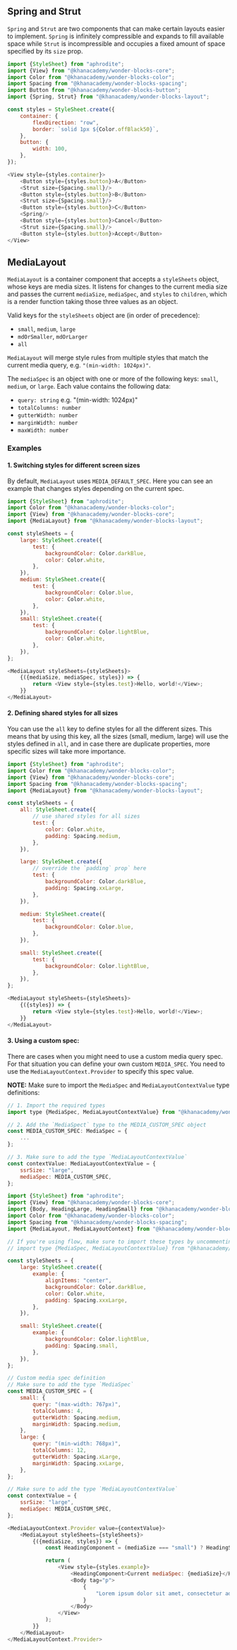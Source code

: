 ## Spring and Strut

`Spring` and `Strut` are two components that can make certain layouts easier to implement.
`Spring` is infinitely compressible and expands to fill available space while `Strut`
is incompressible and occupies a fixed amount of space specified by its `size` prop.

```js
import {StyleSheet} from "aphrodite";
import {View} from "@khanacademy/wonder-blocks-core";
import Color from "@khanacademy/wonder-blocks-color";
import Spacing from "@khanacademy/wonder-blocks-spacing";
import Button from "@khanacademy/wonder-blocks-button";
import {Spring, Strut} from "@khanacademy/wonder-blocks-layout";

const styles = StyleSheet.create({
    container: {
        flexDirection: "row",
        border: `solid 1px ${Color.offBlack50}`,
    },
    button: {
        width: 100,
    },
});

<View style={styles.container}>
    <Button style={styles.button}>A</Button>
    <Strut size={Spacing.small}/>
    <Button style={styles.button}>B</Button>
    <Strut size={Spacing.small}/>
    <Button style={styles.button}>C</Button>
    <Spring/>
    <Button style={styles.button}>Cancel</Button>
    <Strut size={Spacing.small}/>
    <Button style={styles.button}>Accept</Button>
</View>
```

## MediaLayout

`MediaLayout` is a container component that accepts a `styleSheets` object, whose keys are
media sizes.  It listens for changes to the current media size and passes the current
`mediaSize`, `mediaSpec`, and `styles` to `children`, which is a render function taking
those three values as an object.

Valid keys for the `styleSheets` object are (in order of precedence):
- `small`, `medium`, `large`
- `mdOrSmaller`, `mdOrLarger`
- `all`

`MediaLayout` will merge style rules from multiple styles that match the current media
query, e.g. `"(min-width: 1024px)"`.

The `mediaSpec` is an object with one or more of the following keys: `small`, `medium`,
or `large`.  Each value contains the following data:
- `query: string` e.g. "(min-width: 1024px)"
- `totalColumns: number`
- `gutterWidth: number`
- `marginWidth: number`
- `maxWidth: number`

### Examples

#### 1. Switching styles for different screen sizes

By default, `MediaLayout` uses `MEDIA_DEFAULT_SPEC`. Here you can see an
example that changes styles depending on the current spec.

```js
import {StyleSheet} from "aphrodite";
import Color from "@khanacademy/wonder-blocks-color";
import {View} from "@khanacademy/wonder-blocks-core";
import {MediaLayout} from "@khanacademy/wonder-blocks-layout";

const styleSheets = {
    large: StyleSheet.create({
        test: {
            backgroundColor: Color.darkBlue,
            color: Color.white,
        },
    }),
    medium: StyleSheet.create({
        test: {
            backgroundColor: Color.blue,
            color: Color.white,
        },
    }),
    small: StyleSheet.create({
        test: {
            backgroundColor: Color.lightBlue,
            color: Color.white,
        },
    }),
};

<MediaLayout styleSheets={styleSheets}>
    {({mediaSize, mediaSpec, styles}) => {
        return <View style={styles.test}>Hello, world!</View>;
    }}
</MediaLayout>
```

#### 2. Defining shared styles for all sizes

You can use the `all` key to define styles for all the different sizes. This
means that by using this key, all the sizes (small, medium, large) will use the
styles defined in `all`, and in case there are duplicate properties, more
specific sizes will take more importance.

```js
import {StyleSheet} from "aphrodite";
import Color from "@khanacademy/wonder-blocks-color";
import {View} from "@khanacademy/wonder-blocks-core";
import Spacing from "@khanacademy/wonder-blocks-spacing";
import {MediaLayout} from "@khanacademy/wonder-blocks-layout";

const styleSheets = {
    all: StyleSheet.create({
        // use shared styles for all sizes
        test: {
            color: Color.white,
            padding: Spacing.medium,
        },
    }),

    large: StyleSheet.create({
        // override the `padding` prop` here
        test: {
            backgroundColor: Color.darkBlue,
            padding: Spacing.xxLarge,
        },
    }),

    medium: StyleSheet.create({
        test: {
            backgroundColor: Color.blue,
        },
    }),

    small: StyleSheet.create({
        test: {
            backgroundColor: Color.lightBlue,
        },
    }),
};

<MediaLayout styleSheets={styleSheets}>
    {({styles}) => {
        return <View style={styles.test}>Hello, world!</View>;
    }}
</MediaLayout>
```

#### 3. Using a custom spec:

There are cases when you might need to use a custom media query spec. For that
situation you can define your own custom `MEDIA_SPEC`. You need to use the
`MediaLayoutContext.Provider` to specify this spec value.

**NOTE:** Make sure to import the `MediaSpec` and `MediaLayoutContextValue` type
definitions:

```js static
// 1. Import the required types
import type {MediaSpec, MediaLayoutContextValue} from "@khanacademy/wonder-blocks-layout";

// 2. Add the `MediaSpect` type to the MEDIA_CUSTOM_SPEC object
const MEDIA_CUSTOM_SPEC: MediaSpec = {
    ...
};

// 3. Make sure to add the type `MediaLayoutContextValue`
const contextValue: MediaLayoutContextValue = {
    ssrSize: "large",
    mediaSpec: MEDIA_CUSTOM_SPEC,
};
```

```js
import {StyleSheet} from "aphrodite";
import {View} from "@khanacademy/wonder-blocks-core";
import {Body, HeadingLarge, HeadingSmall} from "@khanacademy/wonder-blocks-typography";
import Color from "@khanacademy/wonder-blocks-color";
import Spacing from "@khanacademy/wonder-blocks-spacing";
import {MediaLayout, MediaLayoutContext} from "@khanacademy/wonder-blocks-layout";

// If you're using flow, make sure to import these types by uncommenting the following line
// import type {MediaSpec, MediaLayoutContextValue} from "@khanacademy/wonder-blocks-layout";

const styleSheets = {
    large: StyleSheet.create({
        example: {
            alignItems: "center",
            backgroundColor: Color.darkBlue,
            color: Color.white,
            padding: Spacing.xxxLarge,
        },
    }),

    small: StyleSheet.create({
        example: {
            backgroundColor: Color.lightBlue,
            padding: Spacing.small,
        },
    }),
};

// Custom media spec definition
// Make sure to add the type `MediaSpec`
const MEDIA_CUSTOM_SPEC = {
    small: {
        query: "(max-width: 767px)",
        totalColumns: 4,
        gutterWidth: Spacing.medium,
        marginWidth: Spacing.medium,
    },
    large: {
        query: "(min-width: 768px)",
        totalColumns: 12,
        gutterWidth: Spacing.xLarge,
        marginWidth: Spacing.xxLarge,
    },
};

// Make sure to add the type `MediaLayoutContextValue`
const contextValue = {
    ssrSize: "large",
    mediaSpec: MEDIA_CUSTOM_SPEC,
};

<MediaLayoutContext.Provider value={contextValue}>
    <MediaLayout styleSheets={styleSheets}>
        {({mediaSize, styles}) => {
            const HeadingComponent = (mediaSize === "small") ? HeadingSmall : HeadingLarge;

            return (
                <View style={styles.example}>
                    <HeadingComponent>Current mediaSpec: {mediaSize}</HeadingComponent>
                    <Body tag="p">
                        {
                            "Lorem ipsum dolor sit amet, consectetur adipiscing elit, sed do eiusmod tempor incididunt ut labore et dolore magna aliqua. Ut enim ad minim veniam, quis nostrud exercitation ullamco laboris nisi ut aliquip ex ea commodo consequat."
                        }
                    </Body>
                </View>
            );
        }}
    </MediaLayout>
</MediaLayoutContext.Provider>
```
